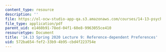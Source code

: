 ```yaml
---
content_type: resource
description: ''
file: https://ol-ocw-studio-app-qa.s3.amazonaws.com/courses/14-13-psychology-and-economics-spring-2020/572ba654fef233b94b95cbd4f223754e_MIT14_13S20_lec9.pdf
file_type: application/pdf
parent_uid: e1460b91-78ed-04f1-60e8-9963055ce410
resourcetype: Document
title: '14.13 Spring 2020 Lecture 9: Reference-dependent Preferences'
uid: 572ba654-fef2-33b9-4b95-cbd4f223754e
---
```

